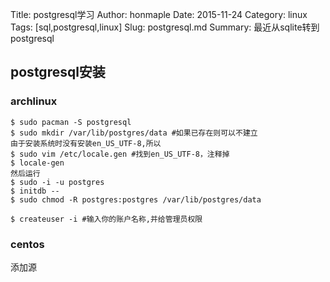 Title: postgresql学习
Author: honmaple 
Date: 2015-11-24
Category: linux
Tags: [sql,postgresql,linux]
Slug: postgresql.md
Summary: 最近从sqlite转到postgresql


## postgresql安装
### archlinux
    $ sudo pacman -S postgresql
    $ sudo mkdir /var/lib/postgres/data #如果已存在则可以不建立
    由于安装系统时没有安装en_US_UTF-8,所以
    $ sudo vim /etc/locale.gen #找到en_US_UTF-8，注释掉
    $ locale-gen
    然后运行
    $ sudo -i -u postgres
    $ initdb --
    $ sudo chmod -R postgres:postgres /var/lib/postgres/data
    
    $ createuser -i #输入你的账户名称,并给管理员权限
     
### centos
添加源

